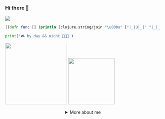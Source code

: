 ### Hi there 👋

<!--
**best-lucky1030/best-lucky1030** is a ✨ _special_ ✨ repository because its `README.md` (this file) appears on your GitHub profile.

Here are some ideas to get you started:

- 🔭 I’m currently working on ...
- 🌱 I’m currently learning ...
- 👯 I’m looking to collaborate on ...
- 🤔 I’m looking for help with ...
- 💬 Ask me about ...
- 📫 How to reach me: ...
- 😄 Pronouns: ...
- ⚡ Fun fact: ...
-->

![](https://komarev.com/ghpvc/?username=best-lucky1030&color=yellow)

```clojure
((defn func [] (println (clojure.string/join "\u000a" ["|_|O|_|" "|_|_|O|" "|O|O|O|"]))))
```

```python
print('🎮 by day && night 👨🏻‍💻')
```

<p>
<img align="" height="200px" src="https://github-readme-stats.vercel.app/api/top-langs/?username=best-lucky1030&exclude_repo=best-lucky1030.github.io,free-for-dev&layout=compact&langs_count=8&theme=radical">
<!-- <img align="right" height="150px" src="https://github-readme-stats.anuraghazra1.vercel.app/api?username=best-lucky1030&count_private=true&include_all_commits=true&hide=contribs&show_icons=true&theme=radical"> -->
  <img align="" height="150px" src="https://github-readme-stats.vercel.app/api?username=best-lucky1030&sshow_icons=true&theme=radical&count_private=true">
</p>

<!-- [![Top Langs](https://github-readme-stats.vercel.app/api/top-langs/?username=best-lucky1030&exclude_repo=best-lucky1030.github.io,free-for-dev&layout=compact&langs_count=8&theme=radical)](https://github.com/best-lucky1030) -->
<!-- <p><img align="center" src="https://github-readme-streak-stats.herokuapp.com/?user=best-lucky1030&theme=radical" alt="best-lucky1030" /></p>  -->

<!-- [![BestLucky's GitHub stats](https://github-readme-stats.anuraghazra1.vercel.app/api?username=best-lucky1030&count_private=true&include_all_commits=true&hide=contribs&show_icons=true&theme=radical)](https://github.com/best-lucky1030) -->

<details align="center">
  <summary>More about me</summary>
  
It was a joke, there is no more info here  `¯\_(ツ)_/¯`

If you want to know more about me just send me a mail to bestlucky1030@gmail.com and I would gladly answer your questions or try to help you out with whatever you need! 

<sub>In fact, if you think about it, this above was actually more information about me :)<sub> 

</details>
  
